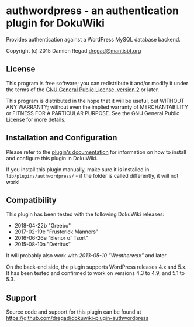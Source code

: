# authwordpress - an authentication plugin for DokuWiki

Provides authentication against a WordPress MySQL database backend.

Copyright (c) 2015 Damien Regad <dregad@mantisbt.org>


## License

This program is free software; you can redistribute it and/or modify
it under the terms of the
[GNU General Public License, version 2](http://www.gnu.org/licenses/gpl-2.0.html)
or later.

This program is distributed in the hope that it will be useful,
but WITHOUT ANY WARRANTY; without even the implied warranty of
MERCHANTABILITY or FITNESS FOR A PARTICULAR PURPOSE.  See the
GNU General Public License for more details.


## Installation and Configuration

Please refer to the [plugin's documentation](http://www.dokuwiki.org/plugin:authwordpress)
for information on how to install and configure this plugin in DokuWiki.

If you install this plugin manually, make sure it is installed in
`lib/plugins/authwordpress/` - if the folder is called differently,
it will not work!


## Compatibility

This plugin has been tested with the following DokuWiki releases:

- 2018-04-22b "Greebo"
- 2017-02-19e “Frusterick Manners”
- 2016-06-26e “Elenor of Tsort”
- 2015-08-10a ”Detritus”

It will probably also work with *2013-05-10 “Weatherwax”* and later.

On the back-end side, the plugin supports WordPress releases 4.x and 5.x.
It has been tested and confirmed to work on versions 4.3 to 4.9, 
and 5.1 to 5.3.


## Support

Source code and support for this plugin can be found at
https://github.com/dregad/dokuwiki-plugin-authwordpress
